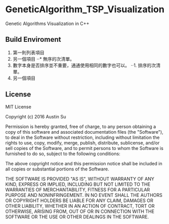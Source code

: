 ﻿# GeneticAlgorithm_TSP_Visualization
Genetic Algorithms Visualization in C++
## Build Enviroment
1. 第一則列表項目
2. 另一個項目
⋅⋅* 無序的次清單。
1. 數字本身是否排序並不重要，通通使用相同的數字也可以。
⋅⋅1. 排序的次清單。
4. 另一個項目
## License
MIT License

Copyright (c) 2016 Austin Su

Permission is hereby granted, free of charge, to any person obtaining a copy
of this software and associated documentation files (the "Software"), to deal
in the Software without restriction, including without limitation the rights
to use, copy, modify, merge, publish, distribute, sublicense, and/or sell
copies of the Software, and to permit persons to whom the Software is
furnished to do so, subject to the following conditions:

The above copyright notice and this permission notice shall be included in all
copies or substantial portions of the Software.

THE SOFTWARE IS PROVIDED "AS IS", WITHOUT WARRANTY OF ANY KIND, EXPRESS OR
IMPLIED, INCLUDING BUT NOT LIMITED TO THE WARRANTIES OF MERCHANTABILITY,
FITNESS FOR A PARTICULAR PURPOSE AND NONINFRINGEMENT. IN NO EVENT SHALL THE
AUTHORS OR COPYRIGHT HOLDERS BE LIABLE FOR ANY CLAIM, DAMAGES OR OTHER
LIABILITY, WHETHER IN AN ACTION OF CONTRACT, TORT OR OTHERWISE, ARISING FROM,
OUT OF OR IN CONNECTION WITH THE SOFTWARE OR THE USE OR OTHER DEALINGS IN THE
SOFTWARE.
